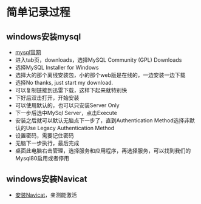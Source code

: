 # 简单记录过程

## windows安装mysql

* [mysql官网](https://www.mysql.com/)
* 进入tab页，downloads，选择MySQL Community (GPL) Downloads
* 选择MySQL Installer for Windows
* 选择大的那个离线安装包，小的那个web版是在线的，一边安装一边下载
* 选择No thanks, just start my download. 
* 可以复制链接到迅雷下载，这样下起来就特别快
* 下好后双击打开，开始安装
* 可以使用默认的，也可以只安装Server Only
* 下一步后选中MySql Server，点击Execute
* 安装之后就可以默认无脑点下一步了，直到Authentication Method选择非默认的Use Legacy Authentication Method
* 设置密码，需要记住密码
* 无脑下一步执行，最后完成
* 桌面此电脑右击管理，选择服务和应用程序，再选择服务，可以找到我们的Mysql80启用或者停用

## windows安装Navicat

* [安装Navicat](https://juejin.im/post/5bc89b3d6fb9a05cea7fbff0)，亲测能激活